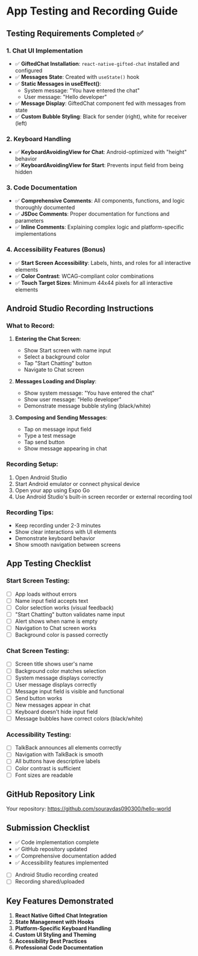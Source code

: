 # App Testing and Recording Guide

## Testing Requirements Completed ✅

### 1. Chat UI Implementation
- ✅ **GiftedChat Installation**: `react-native-gifted-chat` installed and configured
- ✅ **Messages State**: Created with `useState()` hook
- ✅ **Static Messages in useEffect()**:
  - System message: "You have entered the chat"
  - User message: "Hello developer"
- ✅ **Message Display**: GiftedChat component fed with messages from state
- ✅ **Custom Bubble Styling**: Black for sender (right), white for receiver (left)

### 2. Keyboard Handling
- ✅ **KeyboardAvoidingView for Chat**: Android-optimized with "height" behavior
- ✅ **KeyboardAvoidingView for Start**: Prevents input field from being hidden

### 3. Code Documentation
- ✅ **Comprehensive Comments**: All components, functions, and logic thoroughly documented
- ✅ **JSDoc Comments**: Proper documentation for functions and parameters
- ✅ **Inline Comments**: Explaining complex logic and platform-specific implementations

### 4. Accessibility Features (Bonus)
- ✅ **Start Screen Accessibility**: Labels, hints, and roles for all interactive elements
- ✅ **Color Contrast**: WCAG-compliant color combinations
- ✅ **Touch Target Sizes**: Minimum 44x44 pixels for all interactive elements

## Android Studio Recording Instructions

### What to Record:
1. **Entering the Chat Screen**:
   - Show Start screen with name input
   - Select a background color
   - Tap "Start Chatting" button
   - Navigate to Chat screen

2. **Messages Loading and Display**:
   - Show system message: "You have entered the chat"
   - Show user message: "Hello developer"
   - Demonstrate message bubble styling (black/white)

3. **Composing and Sending Messages**:
   - Tap on message input field
   - Type a test message
   - Tap send button
   - Show message appearing in chat

### Recording Setup:
1. Open Android Studio
2. Start Android emulator or connect physical device
3. Open your app using Expo Go
4. Use Android Studio's built-in screen recorder or external recording tool

### Recording Tips:
- Keep recording under 2-3 minutes
- Show clear interactions with UI elements
- Demonstrate keyboard behavior
- Show smooth navigation between screens

## App Testing Checklist

### Start Screen Testing:
- [ ] App loads without errors
- [ ] Name input field accepts text
- [ ] Color selection works (visual feedback)
- [ ] "Start Chatting" button validates name input
- [ ] Alert shows when name is empty
- [ ] Navigation to Chat screen works
- [ ] Background color is passed correctly

### Chat Screen Testing:
- [ ] Screen title shows user's name
- [ ] Background color matches selection
- [ ] System message displays correctly
- [ ] User message displays correctly
- [ ] Message input field is visible and functional
- [ ] Send button works
- [ ] New messages appear in chat
- [ ] Keyboard doesn't hide input field
- [ ] Message bubbles have correct colors (black/white)

### Accessibility Testing:
- [ ] TalkBack announces all elements correctly
- [ ] Navigation with TalkBack is smooth
- [ ] All buttons have descriptive labels
- [ ] Color contrast is sufficient
- [ ] Font sizes are readable

## GitHub Repository Link
Your repository: https://github.com/souravdas090300/hello-world

## Submission Checklist
- ✅ Code implementation complete
- ✅ GitHub repository updated
- ✅ Comprehensive documentation added
- ✅ Accessibility features implemented
- [ ] Android Studio recording created
- [ ] Recording shared/uploaded

## Key Features Demonstrated
1. **React Native Gifted Chat Integration**
2. **State Management with Hooks**
3. **Platform-Specific Keyboard Handling**
4. **Custom UI Styling and Theming**
5. **Accessibility Best Practices**
6. **Professional Code Documentation**
